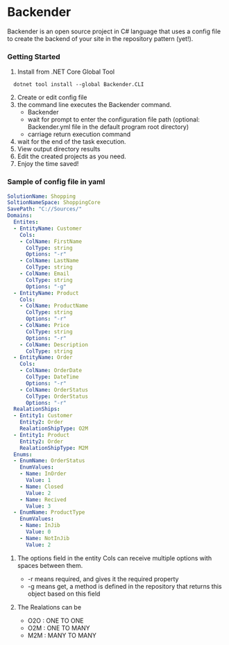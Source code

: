 
# Backender

Backender is an open source project in C# language that uses a config file to create the backend of your site in the repository pattern (yet!).

### Getting Started

1. Install from .NET Core Global Tool  

  ``` shell
    dotnet tool install --global Backender.CLI
  ```

2. Create or edit config file
3. the command line executes the Backender command.
    - Backender
    - wait for prompt to enter the configuration file path (optional: Backender.yml file in the default program root directory)
    - carriage return execution command
4. wait for the end of the task execution.
5. View output directory results
6. Edit the created projects as you need.
7. Enjoy the time saved!

### Sample of config file in yaml
``` yaml
SolutionName: Shopping
SoltionNameSpace: ShoppingCore
SavePath: "C://Sources/"
Domains:
  Entites:
  - EntityName: Customer
    Cols:
    - ColName: FirstName
      ColType: string
      Options: "-r"
    - ColName: LastName
      ColType: string
    - ColName: Email
      ColType: string
      Options: "-g"
  - EntityName: Product
    Cols:
    - ColName: ProductName
      ColType: string
      Options: "-r"
    - ColName: Price
      ColType: string
      Options: "-r"
    - ColName: Description
      ColType: string
  - EntityName: Order
    Cols:
    - ColName: OrderDate
      ColType: DateTime
      Options: "-r"
    - ColName: OrderStatus
      ColType: OrderStatus
      Options: "-r"
  RealationShips:
  - Entity1: Customer
    Entity2: Order
    RealationShipType: O2M
  - Entity1: Product
    Entity2: Order
    RealationShipType: M2M
  Enums:
  - EnumName: OrderStatus
    EnumValues:
    - Name: InOrder
      Value: 1
    - Name: Closed
      Value: 2
    - Name: Recived
      Value: 3
  - EnumName: ProductType
    EnumValues:
    - Name: InJib
      Value: 0
    - Name: NotInJib
      Value: 2
```
1. The options field in the entity Cols can receive multiple options with spaces between them.
    - -r means required, and gives it the required property
    - -g means get, a method is defined in the repository that returns this object based on this field
   
2. The Realations can be
    - O2O : ONE TO ONE
    - O2M : ONE TO MANY
    - M2M : MANY TO MANY
    
    
